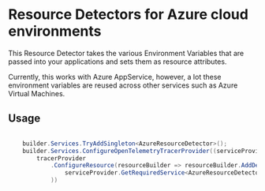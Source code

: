 # Resource Detectors for Azure cloud environments

This Resource Detector takes the various Environment Variables that are passed into your applications and sets them as resource attributes.

Currently, this works with Azure AppService, however, a lot these environment variables are reused across other services such as Azure Virtual Machines.

## Usage

```csharp

    builder.Services.TryAddSingleton<AzureResourceDetector>();
    builder.Services.ConfigureOpenTelemetryTracerProvider((serviceProvider, tracerProvider) =>
        tracerProvider
            .ConfigureResource(resourceBuilder => resourceBuilder.AddDetector(
                serviceProvider.GetRequiredService<AzureResourceDetector>()
            ))
```
